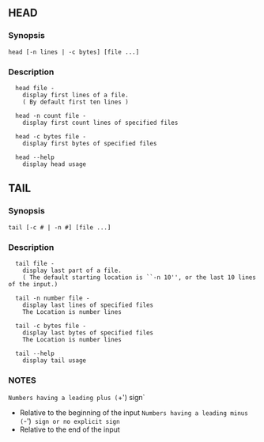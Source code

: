 ## **HEAD**

### Synopsis
`head [-n lines | -c bytes] [file ...]`

### Description
```
  head file -
    display first lines of a file.
    ( By default first ten lines )

  head -n count file -
    display first count lines of specified files

  head -c bytes file -
    display first bytes of specified files
  
  head --help
    display head usage
```

## **TAIL**

### Synopsis
`tail [-c # | -n #] [file ...]`

### Description
```
  tail file -
    display last part of a file.
    ( The default starting location is ``-n 10'', or the last 10 lines of the input.)

  tail -n number file -
    display last lines of specified files
    The Location is number lines

  tail -c bytes file -
    display last bytes of specified files
    The Location is number lines
  
  tail --help
    display tail usage 
``` 
### NOTES
`Numbers having a leading plus (`+') sign`
- Relative to the beginning of the input
`Numbers having a leading minus (`-')` sign or no explicit sign`
- Relative to the end of the input
